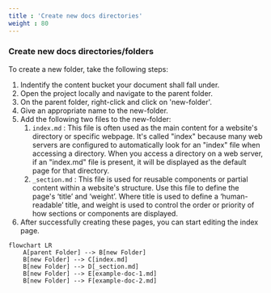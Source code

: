 ```yaml
---
title : 'Create new docs directories'
weight : 80
---
```



### Create new docs directories/folders
To create a new folder, take the following steps:
1. Indentify the content bucket your document shall fall under.
2. Open the project locally and navigate to the parent folder.
3. On the parent folder, right-click and click on 'new-folder'.
4. Give an appropriate name to the new-folder.
5. Add the following two files to the new-folder:
    1. `index.md` : This file is often used as the main content for a website's directory or specific webpage. It's called "index" because many web servers are configured to automatically look for an "index" file when accessing a directory. When you access a directory on a web server, if an "index.md" file is present, it will be displayed as the default page for that directory.
    2. `_section.md` : This file is used for reusable components or partial content within a website's structure. Use this file to define the page's ‘title’ and ‘weight’. Where title is used to define a ‘human-readable’ title, and weight is used to control the order or priority of how sections or components are displayed.
6. After successfully creating these pages, you can start editing the index page. 

```mermaid
flowchart LR
    A[parent Folder] --> B[new Folder] 
    B[new Folder] --> C[index.md]
    B[new Folder] --> D[_section.md]
    B[new Folder] --> E[example-doc-1.md]
    B[new Folder] --> F[example-doc-2.md]
```

